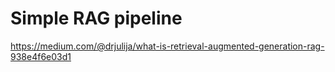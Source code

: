 # Simple RAG pipeline 

https://medium.com/@drjulija/what-is-retrieval-augmented-generation-rag-938e4f6e03d1